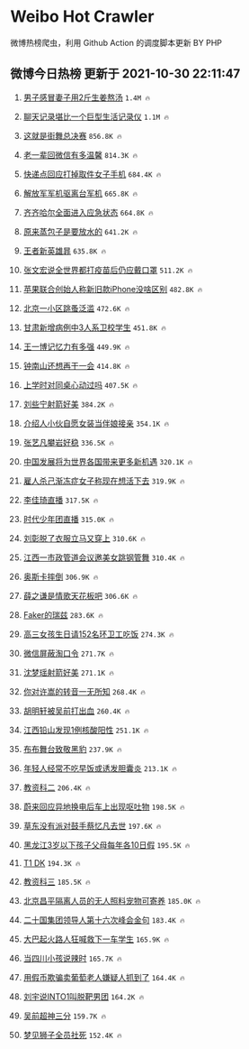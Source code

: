# Weibo Hot Crawler 



微博热榜爬虫，利用 Github Action 的调度脚本更新 BY PHP 


## 微博今日热榜 更新于 2021-10-30 22:11:47 
1. [男子感冒妻子用2斤生姜熬汤](https://s.weibo.com/weibo?q=%23%E7%94%B7%E5%AD%90%E6%84%9F%E5%86%92%E5%A6%BB%E5%AD%90%E7%94%A82%E6%96%A4%E7%94%9F%E5%A7%9C%E7%86%AC%E6%B1%A4%23&Refer=top) `1.4M 🔥` 

1. [聊天记录堪比一个巨型生活记录仪](https://s.weibo.com/weibo?q=%23%E8%81%8A%E5%A4%A9%E8%AE%B0%E5%BD%95%E5%A0%AA%E6%AF%94%E4%B8%80%E4%B8%AA%E5%B7%A8%E5%9E%8B%E7%94%9F%E6%B4%BB%E8%AE%B0%E5%BD%95%E4%BB%AA%23&Refer=top) `1.1M 🔥` 

1. [这就是街舞总决赛](https://s.weibo.com/weibo?q=%23%E8%BF%99%E5%B0%B1%E6%98%AF%E8%A1%97%E8%88%9E%E6%80%BB%E5%86%B3%E8%B5%9B%23&Refer=top) `856.8K 🔥` 

1. [老一辈回微信有多温馨](https://s.weibo.com/weibo?q=%23%E8%80%81%E4%B8%80%E8%BE%88%E5%9B%9E%E5%BE%AE%E4%BF%A1%E6%9C%89%E5%A4%9A%E6%B8%A9%E9%A6%A8%23&Refer=top) `814.3K 🔥` 

1. [快递点回应打掉取件女子手机](https://s.weibo.com/weibo?q=%23%E5%BF%AB%E9%80%92%E7%82%B9%E5%9B%9E%E5%BA%94%E6%89%93%E6%8E%89%E5%8F%96%E4%BB%B6%E5%A5%B3%E5%AD%90%E6%89%8B%E6%9C%BA%23&Refer=top) `684.4K 🔥` 

1. [解放军军机驱离台军机](https://s.weibo.com/weibo?q=%23%E8%A7%A3%E6%94%BE%E5%86%9B%E5%86%9B%E6%9C%BA%E9%A9%B1%E7%A6%BB%E5%8F%B0%E5%86%9B%E6%9C%BA%23&Refer=top) `665.8K 🔥` 

1. [齐齐哈尔全面进入应急状态](https://s.weibo.com/weibo?q=%23%E9%BD%90%E9%BD%90%E5%93%88%E5%B0%94%E5%85%A8%E9%9D%A2%E8%BF%9B%E5%85%A5%E5%BA%94%E6%80%A5%E7%8A%B6%E6%80%81%23&Refer=top) `664.8K 🔥` 

1. [原来蒸包子是要放水的](https://s.weibo.com/weibo?q=%23%E5%8E%9F%E6%9D%A5%E8%92%B8%E5%8C%85%E5%AD%90%E6%98%AF%E8%A6%81%E6%94%BE%E6%B0%B4%E7%9A%84%23&Refer=top) `641.2K 🔥` 

1. [王者新英雄暃](https://s.weibo.com/weibo?q=%23%E7%8E%8B%E8%80%85%E6%96%B0%E8%8B%B1%E9%9B%84%E6%9A%83%23&Refer=top) `635.8K 🔥` 

1. [张文宏说全世界都打疫苗后仍应戴口罩](https://s.weibo.com/weibo?q=%23%E5%BC%A0%E6%96%87%E5%AE%8F%E8%AF%B4%E5%85%A8%E4%B8%96%E7%95%8C%E9%83%BD%E6%89%93%E7%96%AB%E8%8B%97%E5%90%8E%E4%BB%8D%E5%BA%94%E6%88%B4%E5%8F%A3%E7%BD%A9%23&Refer=top) `511.2K 🔥` 

1. [苹果联合创始人称新旧款iPhone没啥区别](https://s.weibo.com/weibo?q=%23%E8%8B%B9%E6%9E%9C%E8%81%94%E5%90%88%E5%88%9B%E5%A7%8B%E4%BA%BA%E7%A7%B0%E6%96%B0%E6%97%A7%E6%AC%BEiPhone%E6%B2%A1%E5%95%A5%E5%8C%BA%E5%88%AB%23&Refer=top) `482.8K 🔥` 

1. [北京一小区跳蚤泛滥](https://s.weibo.com/weibo?q=%23%E5%8C%97%E4%BA%AC%E4%B8%80%E5%B0%8F%E5%8C%BA%E8%B7%B3%E8%9A%A4%E6%B3%9B%E6%BB%A5%23&Refer=top) `472.6K 🔥` 

1. [甘肃新增病例中3人系卫校学生](https://s.weibo.com/weibo?q=%23%E7%94%98%E8%82%83%E6%96%B0%E5%A2%9E%E7%97%85%E4%BE%8B%E4%B8%AD3%E4%BA%BA%E7%B3%BB%E5%8D%AB%E6%A0%A1%E5%AD%A6%E7%94%9F%23&Refer=top) `451.8K 🔥` 

1. [王一博记忆力有多强](https://s.weibo.com/weibo?q=%23%E7%8E%8B%E4%B8%80%E5%8D%9A%E8%AE%B0%E5%BF%86%E5%8A%9B%E6%9C%89%E5%A4%9A%E5%BC%BA%23&Refer=top) `449.9K 🔥` 

1. [钟南山还想再干一会](https://s.weibo.com/weibo?q=%23%E9%92%9F%E5%8D%97%E5%B1%B1%E8%BF%98%E6%83%B3%E5%86%8D%E5%B9%B2%E4%B8%80%E4%BC%9A%23&Refer=top) `414.8K 🔥` 

1. [上学时对同桌心动过吗](https://s.weibo.com/weibo?q=%23%E4%B8%8A%E5%AD%A6%E6%97%B6%E5%AF%B9%E5%90%8C%E6%A1%8C%E5%BF%83%E5%8A%A8%E8%BF%87%E5%90%97%23&Refer=top) `407.5K 🔥` 

1. [刘些宁射箭好美](https://s.weibo.com/weibo?q=%23%E5%88%98%E4%BA%9B%E5%AE%81%E5%B0%84%E7%AE%AD%E5%A5%BD%E7%BE%8E%23&Refer=top) `384.2K 🔥` 

1. [介绍人小伙自愿女装当伴娘接亲](https://s.weibo.com/weibo?q=%23%E4%BB%8B%E7%BB%8D%E4%BA%BA%E5%B0%8F%E4%BC%99%E8%87%AA%E6%84%BF%E5%A5%B3%E8%A3%85%E5%BD%93%E4%BC%B4%E5%A8%98%E6%8E%A5%E4%BA%B2%23&Refer=top) `354.1K 🔥` 

1. [张艺凡攀岩好稳](https://s.weibo.com/weibo?q=%23%E5%BC%A0%E8%89%BA%E5%87%A1%E6%94%80%E5%B2%A9%E5%A5%BD%E7%A8%B3%23&Refer=top) `336.5K 🔥` 

1. [中国发展将为世界各国带来更多新机遇](https://s.weibo.com/weibo?q=%23%E4%B8%AD%E5%9B%BD%E5%8F%91%E5%B1%95%E5%B0%86%E4%B8%BA%E4%B8%96%E7%95%8C%E5%90%84%E5%9B%BD%E5%B8%A6%E6%9D%A5%E6%9B%B4%E5%A4%9A%E6%96%B0%E6%9C%BA%E9%81%87%23&Refer=top) `320.1K 🔥` 

1. [雇人杀己渐冻症女子称现在想活下去](https://s.weibo.com/weibo?q=%23%E9%9B%87%E4%BA%BA%E6%9D%80%E5%B7%B1%E6%B8%90%E5%86%BB%E7%97%87%E5%A5%B3%E5%AD%90%E7%A7%B0%E7%8E%B0%E5%9C%A8%E6%83%B3%E6%B4%BB%E4%B8%8B%E5%8E%BB%23&Refer=top) `319.9K 🔥` 

1. [李佳琦直播](https://s.weibo.com/weibo?q=%23%E6%9D%8E%E4%BD%B3%E7%90%A6%E7%9B%B4%E6%92%AD%23&Refer=top) `317.5K 🔥` 

1. [时代少年团直播](https://s.weibo.com/weibo?q=%23%E6%97%B6%E4%BB%A3%E5%B0%91%E5%B9%B4%E5%9B%A2%E7%9B%B4%E6%92%AD%23&Refer=top) `315.0K 🔥` 

1. [刘彰脱了衣服立马又穿上](https://s.weibo.com/weibo?q=%23%E5%88%98%E5%BD%B0%E8%84%B1%E4%BA%86%E8%A1%A3%E6%9C%8D%E7%AB%8B%E9%A9%AC%E5%8F%88%E7%A9%BF%E4%B8%8A%23&Refer=top) `310.6K 🔥` 

1. [江西一市政管道会议邀美女跳钢管舞](https://s.weibo.com/weibo?q=%23%E6%B1%9F%E8%A5%BF%E4%B8%80%E5%B8%82%E6%94%BF%E7%AE%A1%E9%81%93%E4%BC%9A%E8%AE%AE%E9%82%80%E7%BE%8E%E5%A5%B3%E8%B7%B3%E9%92%A2%E7%AE%A1%E8%88%9E%23&Refer=top) `310.4K 🔥` 

1. [奥斯卡摔倒](https://s.weibo.com/weibo?q=%23%E5%A5%A5%E6%96%AF%E5%8D%A1%E6%91%94%E5%80%92%23&Refer=top) `306.9K 🔥` 

1. [薛之谦是情歌天花板吧](https://s.weibo.com/weibo?q=%23%E8%96%9B%E4%B9%8B%E8%B0%A6%E6%98%AF%E6%83%85%E6%AD%8C%E5%A4%A9%E8%8A%B1%E6%9D%BF%E5%90%A7%23&Refer=top) `306.6K 🔥` 

1. [Faker的瑞兹](https://s.weibo.com/weibo?q=%23Faker%E7%9A%84%E7%91%9E%E5%85%B9%23&Refer=top) `283.6K 🔥` 

1. [高三女孩生日请152名环卫工吃饭](https://s.weibo.com/weibo?q=%23%E9%AB%98%E4%B8%89%E5%A5%B3%E5%AD%A9%E7%94%9F%E6%97%A5%E8%AF%B7152%E5%90%8D%E7%8E%AF%E5%8D%AB%E5%B7%A5%E5%90%83%E9%A5%AD%23&Refer=top) `274.3K 🔥` 

1. [微信屏蔽淘口令](https://s.weibo.com/weibo?q=%23%E5%BE%AE%E4%BF%A1%E5%B1%8F%E8%94%BD%E6%B7%98%E5%8F%A3%E4%BB%A4%23&Refer=top) `271.7K 🔥` 

1. [沈梦瑶射箭好美](https://s.weibo.com/weibo?q=%23%E6%B2%88%E6%A2%A6%E7%91%B6%E5%B0%84%E7%AE%AD%E5%A5%BD%E7%BE%8E%23&Refer=top) `271.1K 🔥` 

1. [你对许嵩的转音一无所知](https://s.weibo.com/weibo?q=%23%E4%BD%A0%E5%AF%B9%E8%AE%B8%E5%B5%A9%E7%9A%84%E8%BD%AC%E9%9F%B3%E4%B8%80%E6%97%A0%E6%89%80%E7%9F%A5%23&Refer=top) `268.4K 🔥` 

1. [胡明轩被吴前打出血](https://s.weibo.com/weibo?q=%23%E8%83%A1%E6%98%8E%E8%BD%A9%E8%A2%AB%E5%90%B4%E5%89%8D%E6%89%93%E5%87%BA%E8%A1%80%23&Refer=top) `260.4K 🔥` 

1. [江西铅山发现1例核酸阳性](https://s.weibo.com/weibo?q=%23%E6%B1%9F%E8%A5%BF%E9%93%85%E5%B1%B1%E5%8F%91%E7%8E%B01%E4%BE%8B%E6%A0%B8%E9%85%B8%E9%98%B3%E6%80%A7%23&Refer=top) `251.1K 🔥` 

1. [布布舞台致敬黑豹](https://s.weibo.com/weibo?q=%23%E5%B8%83%E5%B8%83%E8%88%9E%E5%8F%B0%E8%87%B4%E6%95%AC%E9%BB%91%E8%B1%B9%23&Refer=top) `237.9K 🔥` 

1. [年轻人经常不吃早饭或诱发胆囊炎](https://s.weibo.com/weibo?q=%23%E5%B9%B4%E8%BD%BB%E4%BA%BA%E7%BB%8F%E5%B8%B8%E4%B8%8D%E5%90%83%E6%97%A9%E9%A5%AD%E6%88%96%E8%AF%B1%E5%8F%91%E8%83%86%E5%9B%8A%E7%82%8E%23&Refer=top) `213.1K 🔥` 

1. [教资科二](https://s.weibo.com/weibo?q=%23%E6%95%99%E8%B5%84%E7%A7%91%E4%BA%8C%23&Refer=top) `206.4K 🔥` 

1. [蔚来回应异地换电后车上出现呕吐物](https://s.weibo.com/weibo?q=%23%E8%94%9A%E6%9D%A5%E5%9B%9E%E5%BA%94%E5%BC%82%E5%9C%B0%E6%8D%A2%E7%94%B5%E5%90%8E%E8%BD%A6%E4%B8%8A%E5%87%BA%E7%8E%B0%E5%91%95%E5%90%90%E7%89%A9%23&Refer=top) `198.5K 🔥` 

1. [草东没有派对鼓手蔡忆凡去世](https://s.weibo.com/weibo?q=%23%E8%8D%89%E4%B8%9C%E6%B2%A1%E6%9C%89%E6%B4%BE%E5%AF%B9%E9%BC%93%E6%89%8B%E8%94%A1%E5%BF%86%E5%87%A1%E5%8E%BB%E4%B8%96%23&Refer=top) `197.6K 🔥` 

1. [黑龙江3岁以下孩子父母每年各10日假](https://s.weibo.com/weibo?q=%23%E9%BB%91%E9%BE%99%E6%B1%9F3%E5%B2%81%E4%BB%A5%E4%B8%8B%E5%AD%A9%E5%AD%90%E7%88%B6%E6%AF%8D%E6%AF%8F%E5%B9%B4%E5%90%8410%E6%97%A5%E5%81%87%23&Refer=top) `195.5K 🔥` 

1. [T1 DK](https://s.weibo.com/weibo?q=T1%20DK&Refer=top) `194.3K 🔥` 

1. [教资科三](https://s.weibo.com/weibo?q=%23%E6%95%99%E8%B5%84%E7%A7%91%E4%B8%89%23&Refer=top) `185.5K 🔥` 

1. [北京昌平隔离人员的无人照料宠物可寄养](https://s.weibo.com/weibo?q=%23%E5%8C%97%E4%BA%AC%E6%98%8C%E5%B9%B3%E9%9A%94%E7%A6%BB%E4%BA%BA%E5%91%98%E7%9A%84%E6%97%A0%E4%BA%BA%E7%85%A7%E6%96%99%E5%AE%A0%E7%89%A9%E5%8F%AF%E5%AF%84%E5%85%BB%23&Refer=top) `185.0K 🔥` 

1. [二十国集团领导人第十六次峰会金句](https://s.weibo.com/weibo?q=%23%E4%BA%8C%E5%8D%81%E5%9B%BD%E9%9B%86%E5%9B%A2%E9%A2%86%E5%AF%BC%E4%BA%BA%E7%AC%AC%E5%8D%81%E5%85%AD%E6%AC%A1%E5%B3%B0%E4%BC%9A%E9%87%91%E5%8F%A5%23&Refer=top) `183.4K 🔥` 

1. [大巴起火路人狂喊救下一车学生](https://s.weibo.com/weibo?q=%23%E5%A4%A7%E5%B7%B4%E8%B5%B7%E7%81%AB%E8%B7%AF%E4%BA%BA%E7%8B%82%E5%96%8A%E6%95%91%E4%B8%8B%E4%B8%80%E8%BD%A6%E5%AD%A6%E7%94%9F%23&Refer=top) `165.9K 🔥` 

1. [当四川小孩说辣时](https://s.weibo.com/weibo?q=%23%E5%BD%93%E5%9B%9B%E5%B7%9D%E5%B0%8F%E5%AD%A9%E8%AF%B4%E8%BE%A3%E6%97%B6%23&Refer=top) `165.7K 🔥` 

1. [用假币欺骗卖葡萄老人嫌疑人抓到了](https://s.weibo.com/weibo?q=%23%E7%94%A8%E5%81%87%E5%B8%81%E6%AC%BA%E9%AA%97%E5%8D%96%E8%91%A1%E8%90%84%E8%80%81%E4%BA%BA%E5%AB%8C%E7%96%91%E4%BA%BA%E6%8A%93%E5%88%B0%E4%BA%86%23&Refer=top) `164.4K 🔥` 

1. [刘宇说INTO1叫脱靶男团](https://s.weibo.com/weibo?q=%23%E5%88%98%E5%AE%87%E8%AF%B4INTO1%E5%8F%AB%E8%84%B1%E9%9D%B6%E7%94%B7%E5%9B%A2%23&Refer=top) `164.2K 🔥` 

1. [吴前超神三分](https://s.weibo.com/weibo?q=%23%E5%90%B4%E5%89%8D%E8%B6%85%E7%A5%9E%E4%B8%89%E5%88%86%23&Refer=top) `159.7K 🔥` 

1. [梦见狮子全员社死](https://s.weibo.com/weibo?q=%23%E6%A2%A6%E8%A7%81%E7%8B%AE%E5%AD%90%E5%85%A8%E5%91%98%E7%A4%BE%E6%AD%BB%23&Refer=top) `152.4K 🔥` 

